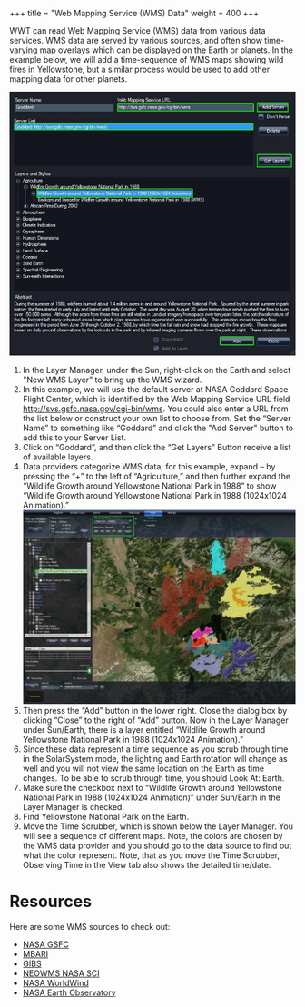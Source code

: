 +++
title = "Web Mapping Service (WMS) Data"
weight = 400
+++

WWT can read Web Mapping Service (WMS) data from various data services. WMS
data are served by various sources, and often show time-varying map overlays
which can be displayed on the Earth or planets. In the example below, we will
add a time-sequence of WMS maps showing wild fires in Yellowstone, but a
similar process would be used to add other mapping data for other planets.

![mapping data](mapping_data.jpg)

1. In the Layer Manager, under the Sun, right-click on the Earth and select
   "New WMS Layer" to bring up the WMS wizard.
2. In this example, we will use the default server at NASA Goddard Space
   Flight Center, which is identified by the Web Mapping Service URL field
   <http://svs.gsfc.nasa.gov/cgi-bin/wms>. You could also enter a URL from the
   list below or construct your own list to choose from. Set the “Server Name”
   to something like “Goddard” and click the "Add Server" button to add this
   to your Server List.
3. Click on “Goddard”, and then click the “Get Layers” Button receive a list
   of available layers.
4. Data providers categorize WMS data; for this example, expand – by pressing
   the “+” to the left of “Agriculture,” and then further expand the “Wildlife
   Growth around Yellowstone National Park in 1988” to show “Wildlife Growth
   around Yellowstone National Park in 1988 (1024x1024 Animation).”
   ![yellowstone wildlife growth](wildlife_growth.jpg)
6. Then press the “Add” button in the lower right. Close the dialog box by
   clicking “Close” to the right of “Add” button. Now in the Layer Manager
   under Sun/Earth, there is a layer entitled “Wildlife Growth around
   Yellowstone National Park in 1988 (1024x1024 Animation).”
7. Since these data represent a time sequence as you scrub through time in the
   SolarSystem mode, the lighting and Earth rotation will change as well and
   you will not view the same location on the Earth as time changes. To be
   able to scrub through time, you should Look At: Earth.
8. Make sure the checkbox next to “Wildlife Growth around Yellowstone National
   Park in 1988 (1024x1024 Animation)” under Sun/Earth in the Layer Manager is
   checked.
9. Find Yellowstone National Park on the Earth.
10. Move the Time Scrubber, which is shown below the Layer Manager. You will
    see a sequence of different maps. Note, the colors are chosen by the WMS
    data provider and you should go to the data source to find out what the
    color represent. Note, that as you move the Time Scrubber, Observing Time
    in the View tab also shows the detailed time/date.


# Resources

Here are some WMS sources to check out:

- [NASA GSFC](http://svs.gsfc.nasa.gov/cgi-bin/wms)
- [MBARI](https://erddap.mbari.org/erddap/wms/)
- [GIBS](http://map1.vis.earthdata.nasa.gov/twms-geo/twms.cgi)
- [NEOWMS NASA SCI](http://neowms.sci.gsfc.nasa.gov/wms/wms)
- [NASA WorldWind](https://worldwind.arc.nasa.gov/)
- [NASA Earth Observatory](http://neowms.sci.gsfc.nasa.gov/wms/wms)
